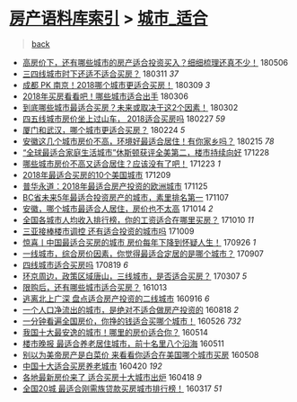 [房产语料库索引](../../README.md)  > [城市_适合](城市_适合.md)
====
> [back](../README.md)

- [高房价下，还有哪些城市的房产适合投资买入？细细梳理还真不少！](http://jkwz.applinzi.com/ittc/7100050146480096262.html#%E9%AB%98%E6%88%BF%E4%BB%B7%E4%B8%8B%EF%BC%8C%E8%BF%98%E6%9C%89%E5%93%AA%E4%BA%9B%E5%9F%8E%E5%B8%82%E7%9A%84%E6%88%BF%E4%BA%A7%E9%80%82%E5%90%88%E6%8A%95%E8%B5%84%E4%B9%B0%E5%85%A5%EF%BC%9F%E7%BB%86%E7%BB%86%E6%A2%B3%E7%90%86%E8%BF%98%E7%9C%9F%E4%B8%8D%E5%B0%91%EF%BC%81) 180506  
- [三四线城市时下还适不适合买房？](http://jkwz.applinzi.com/ittc/7079216387245736977.html#%E4%B8%89%E5%9B%9B%E7%BA%BF%E5%9F%8E%E5%B8%82%E6%97%B6%E4%B8%8B%E8%BF%98%E9%80%82%E4%B8%8D%E9%80%82%E5%90%88%E4%B9%B0%E6%88%BF%EF%BC%9F) 180311 *37* 
- [成都 PK 南京！2018哪个城市更适合买房！](http://jkwz.applinzi.com/ittc/7078515248669918215.html#%E6%88%90%E9%83%BD+PK+%E5%8D%97%E4%BA%AC%EF%BC%812018%E5%93%AA%E4%B8%AA%E5%9F%8E%E5%B8%82%E6%9B%B4%E9%80%82%E5%90%88%E4%B9%B0%E6%88%BF%EF%BC%81) 180309 *3* 
- [2018年买房看看吧！哪些城市适合出手](http://jkwz.applinzi.com/ittc/7077434196291486727.html#2018%E5%B9%B4%E4%B9%B0%E6%88%BF%E7%9C%8B%E7%9C%8B%E5%90%A7%EF%BC%81%E5%93%AA%E4%BA%9B%E5%9F%8E%E5%B8%82%E9%80%82%E5%90%88%E5%87%BA%E6%89%8B) 180306  
- [到底哪些城市最适合买房？未来或取决于这2个因素！](http://jkwz.applinzi.com/ittc/7075800799005639696.html#%E5%88%B0%E5%BA%95%E5%93%AA%E4%BA%9B%E5%9F%8E%E5%B8%82%E6%9C%80%E9%80%82%E5%90%88%E4%B9%B0%E6%88%BF%EF%BC%9F%E6%9C%AA%E6%9D%A5%E6%88%96%E5%8F%96%E5%86%B3%E4%BA%8E%E8%BF%992%E4%B8%AA%E5%9B%A0%E7%B4%A0%EF%BC%81) 180302  
- [四五线城市房价坐上过山车， 2018适合买房吗](http://jkwz.applinzi.com/ittc/7074775741487383568.html#%E5%9B%9B%E4%BA%94%E7%BA%BF%E5%9F%8E%E5%B8%82%E6%88%BF%E4%BB%B7%E5%9D%90%E4%B8%8A%E8%BF%87%E5%B1%B1%E8%BD%A6%EF%BC%8C+2018%E9%80%82%E5%90%88%E4%B9%B0%E6%88%BF%E5%90%97) 180227 *59* 
- [厦门和武汉，哪个城市更适合买房？](http://jkwz.applinzi.com/ittc/7073671858732139526.html#%E5%8E%A6%E9%97%A8%E5%92%8C%E6%AD%A6%E6%B1%89%EF%BC%8C%E5%93%AA%E4%B8%AA%E5%9F%8E%E5%B8%82%E6%9B%B4%E9%80%82%E5%90%88%E4%B9%B0%E6%88%BF%EF%BC%9F) 180224 *5* 
- [安徽这几个城市房价不高，环境好最适合居住！有你家乡吗？](http://jkwz.applinzi.com/ittc/7070295046287262736.html#%E5%AE%89%E5%BE%BD%E8%BF%99%E5%87%A0%E4%B8%AA%E5%9F%8E%E5%B8%82%E6%88%BF%E4%BB%B7%E4%B8%8D%E9%AB%98%EF%BC%8C%E7%8E%AF%E5%A2%83%E5%A5%BD%E6%9C%80%E9%80%82%E5%90%88%E5%B1%85%E4%BD%8F%EF%BC%81%E6%9C%89%E4%BD%A0%E5%AE%B6%E4%B9%A1%E5%90%97%EF%BC%9F) 180215 *78* 
- [“全球最适合家庭生活城市”休斯顿获评全美第二，楼市持续向好](http://jkwz.applinzi.com/ittc/7052087651287434256.html#%E2%80%9C%E5%85%A8%E7%90%83%E6%9C%80%E9%80%82%E5%90%88%E5%AE%B6%E5%BA%AD%E7%94%9F%E6%B4%BB%E5%9F%8E%E5%B8%82%E2%80%9D%E4%BC%91%E6%96%AF%E9%A1%BF%E8%8E%B7%E8%AF%84%E5%85%A8%E7%BE%8E%E7%AC%AC%E4%BA%8C%EF%BC%8C%E6%A5%BC%E5%B8%82%E6%8C%81%E7%BB%AD%E5%90%91%E5%A5%BD) 171228  
- [哪些城市房价不高又适合居住？应该没有了吧！](http://jkwz.applinzi.com/ittc/7050317257559770129.html#%E5%93%AA%E4%BA%9B%E5%9F%8E%E5%B8%82%E6%88%BF%E4%BB%B7%E4%B8%8D%E9%AB%98%E5%8F%88%E9%80%82%E5%90%88%E5%B1%85%E4%BD%8F%EF%BC%9F%E5%BA%94%E8%AF%A5%E6%B2%A1%E6%9C%89%E4%BA%86%E5%90%A7%EF%BC%81) 171223 *1* 
- [2018年最适合买房的10个美国城市](http://jkwz.applinzi.com/ittc/7045004318749492241.html#2018%E5%B9%B4%E6%9C%80%E9%80%82%E5%90%88%E4%B9%B0%E6%88%BF%E7%9A%8410%E4%B8%AA%E7%BE%8E%E5%9B%BD%E5%9F%8E%E5%B8%82) 171209  
- [普华永道：2018年最适合房产投资的欧洲城市](http://jkwz.applinzi.com/ittc/7039848312574837776.html#%E6%99%AE%E5%8D%8E%E6%B0%B8%E9%81%93%EF%BC%9A2018%E5%B9%B4%E6%9C%80%E9%80%82%E5%90%88%E6%88%BF%E4%BA%A7%E6%8A%95%E8%B5%84%E7%9A%84%E6%AC%A7%E6%B4%B2%E5%9F%8E%E5%B8%82) 171125  
- [BC省未来5年最适合投资房产的城市，素里排名第一](http://jkwz.applinzi.com/ittc/7033126359788946449.html#BC%E7%9C%81%E6%9C%AA%E6%9D%A55%E5%B9%B4%E6%9C%80%E9%80%82%E5%90%88%E6%8A%95%E8%B5%84%E6%88%BF%E4%BA%A7%E7%9A%84%E5%9F%8E%E5%B8%82%EF%BC%8C%E7%B4%A0%E9%87%8C%E6%8E%92%E5%90%8D%E7%AC%AC%E4%B8%80) 171107  
- [安徽，哪个城市最适合人居住，房价也不太高](http://jkwz.applinzi.com/ittc/7023477054807475217.html#%E5%AE%89%E5%BE%BD%EF%BC%8C%E5%93%AA%E4%B8%AA%E5%9F%8E%E5%B8%82%E6%9C%80%E9%80%82%E5%90%88%E4%BA%BA%E5%B1%85%E4%BD%8F%EF%BC%8C%E6%88%BF%E4%BB%B7%E4%B9%9F%E4%B8%8D%E5%A4%AA%E9%AB%98) 171014 *2* 
- [全国各城市人均收入排行榜，你的工资适合在哪里买房？](http://jkwz.applinzi.com/ittc/7022728734166221840.html#%E5%85%A8%E5%9B%BD%E5%90%84%E5%9F%8E%E5%B8%82%E4%BA%BA%E5%9D%87%E6%94%B6%E5%85%A5%E6%8E%92%E8%A1%8C%E6%A6%9C%EF%BC%8C%E4%BD%A0%E7%9A%84%E5%B7%A5%E8%B5%84%E9%80%82%E5%90%88%E5%9C%A8%E5%93%AA%E9%87%8C%E4%B9%B0%E6%88%BF%EF%BC%9F) 171010 *11* 
- [三亚接棒楼市调控 还有适合投资的城市吗](http://jkwz.applinzi.com/ittc/7022535756747375633.html#%E4%B8%89%E4%BA%9A%E6%8E%A5%E6%A3%92%E6%A5%BC%E5%B8%82%E8%B0%83%E6%8E%A7+%E8%BF%98%E6%9C%89%E9%80%82%E5%90%88%E6%8A%95%E8%B5%84%E7%9A%84%E5%9F%8E%E5%B8%82%E5%90%97) 171009  
- [惊喜丨中国最适合买房的城市 房价每年下降到怀疑人生！](http://jkwz.applinzi.com/ittc/7017609571064087569.html#%E6%83%8A%E5%96%9C%E4%B8%A8%E4%B8%AD%E5%9B%BD%E6%9C%80%E9%80%82%E5%90%88%E4%B9%B0%E6%88%BF%E7%9A%84%E5%9F%8E%E5%B8%82+%E6%88%BF%E4%BB%B7%E6%AF%8F%E5%B9%B4%E4%B8%8B%E9%99%8D%E5%88%B0%E6%80%80%E7%96%91%E4%BA%BA%E7%94%9F%EF%BC%81) 170926 *1* 
- [一线城市，综合房价因素，你觉得最适合定居的是哪个城市？](http://jkwz.applinzi.com/ittc/7010521748192363536.html#%E4%B8%80%E7%BA%BF%E5%9F%8E%E5%B8%82%EF%BC%8C%E7%BB%BC%E5%90%88%E6%88%BF%E4%BB%B7%E5%9B%A0%E7%B4%A0%EF%BC%8C%E4%BD%A0%E8%A7%89%E5%BE%97%E6%9C%80%E9%80%82%E5%90%88%E5%AE%9A%E5%B1%85%E7%9A%84%E6%98%AF%E5%93%AA%E4%B8%AA%E5%9F%8E%E5%B8%82%EF%BC%9F) 170907  
- [四线城市适合买房吗](http://jkwz.applinzi.com/ittc/7003654169389696017.html#%E5%9B%9B%E7%BA%BF%E5%9F%8E%E5%B8%82%E9%80%82%E5%90%88%E4%B9%B0%E6%88%BF%E5%90%97) 170819 *6* 
- [环京周边，政策区域唐山，三线城市，是否适合买房？](http://jkwz.applinzi.com/ittc/6942433899509711876.html#%E7%8E%AF%E4%BA%AC%E5%91%A8%E8%BE%B9%EF%BC%8C%E6%94%BF%E7%AD%96%E5%8C%BA%E5%9F%9F%E5%94%90%E5%B1%B1%EF%BC%8C%E4%B8%89%E7%BA%BF%E5%9F%8E%E5%B8%82%EF%BC%8C%E6%98%AF%E5%90%A6%E9%80%82%E5%90%88%E4%B9%B0%E6%88%BF%EF%BC%9F) 170307 *5* 
- [限购后，还有哪些城市适合买房？](http://jkwz.applinzi.com/ittc/6888491115195401220.html#%E9%99%90%E8%B4%AD%E5%90%8E%EF%BC%8C%E8%BF%98%E6%9C%89%E5%93%AA%E4%BA%9B%E5%9F%8E%E5%B8%82%E9%80%82%E5%90%88%E4%B9%B0%E6%88%BF%EF%BC%9F) 161013  
- [逃离北上广深 盘点适合房产投资的二线城市](http://jkwz.applinzi.com/ittc/6878555815480394756.html#%E9%80%83%E7%A6%BB%E5%8C%97%E4%B8%8A%E5%B9%BF%E6%B7%B1+%E7%9B%98%E7%82%B9%E9%80%82%E5%90%88%E6%88%BF%E4%BA%A7%E6%8A%95%E8%B5%84%E7%9A%84%E4%BA%8C%E7%BA%BF%E5%9F%8E%E5%B8%82) 160916 *6* 
- [一个人口净流出的城市，是绝对不适合做房产投资的](http://jkwz.applinzi.com/ittc/6867654789898437636.html#%E4%B8%80%E4%B8%AA%E4%BA%BA%E5%8F%A3%E5%87%80%E6%B5%81%E5%87%BA%E7%9A%84%E5%9F%8E%E5%B8%82%EF%BC%8C%E6%98%AF%E7%BB%9D%E5%AF%B9%E4%B8%8D%E9%80%82%E5%90%88%E5%81%9A%E6%88%BF%E4%BA%A7%E6%8A%95%E8%B5%84%E7%9A%84) 160818 *2* 
- [一分钟看遍全国房价，你挣的钱适合买哪个城市！](http://jkwz.applinzi.com/ittc/6836444505947243524.html#%E4%B8%80%E5%88%86%E9%92%9F%E7%9C%8B%E9%81%8D%E5%85%A8%E5%9B%BD%E6%88%BF%E4%BB%B7%EF%BC%8C%E4%BD%A0%E6%8C%A3%E7%9A%84%E9%92%B1%E9%80%82%E5%90%88%E4%B9%B0%E5%93%AA%E4%B8%AA%E5%9F%8E%E5%B8%82%EF%BC%81) 160526 *732* 
- [我国十大最安逸的城市！哪里的房价适合你？](http://jkwz.applinzi.com/ittc/6831716680824521732.html#%E6%88%91%E5%9B%BD%E5%8D%81%E5%A4%A7%E6%9C%80%E5%AE%89%E9%80%B8%E7%9A%84%E5%9F%8E%E5%B8%82%EF%BC%81%E5%93%AA%E9%87%8C%E7%9A%84%E6%88%BF%E4%BB%B7%E9%80%82%E5%90%88%E4%BD%A0%EF%BC%9F) 160514  
- [楼市晚报 最适合养老居住城市，前十名里八个沿海](http://jkwz.applinzi.com/ittc/6830998301125903365.html#%E6%A5%BC%E5%B8%82%E6%99%9A%E6%8A%A5+%E6%9C%80%E9%80%82%E5%90%88%E5%85%BB%E8%80%81%E5%B1%85%E4%BD%8F%E5%9F%8E%E5%B8%82%EF%BC%8C%E5%89%8D%E5%8D%81%E5%90%8D%E9%87%8C%E5%85%AB%E4%B8%AA%E6%B2%BF%E6%B5%B7) 160511  
- [别以为美帝房产是白菜价 来看看你适合在美国哪个城市买房](http://jkwz.applinzi.com/ittc/6829504633181307909.html#%E5%88%AB%E4%BB%A5%E4%B8%BA%E7%BE%8E%E5%B8%9D%E6%88%BF%E4%BA%A7%E6%98%AF%E7%99%BD%E8%8F%9C%E4%BB%B7+%E6%9D%A5%E7%9C%8B%E7%9C%8B%E4%BD%A0%E9%80%82%E5%90%88%E5%9C%A8%E7%BE%8E%E5%9B%BD%E5%93%AA%E4%B8%AA%E5%9F%8E%E5%B8%82%E4%B9%B0%E6%88%BF) 160508  
- [中国十大适合买房养老城市](http://jkwz.applinzi.com/ittc/6823191363839329285.html#%E4%B8%AD%E5%9B%BD%E5%8D%81%E5%A4%A7%E9%80%82%E5%90%88%E4%B9%B0%E6%88%BF%E5%85%BB%E8%80%81%E5%9F%8E%E5%B8%82) 160420 *192* 
- [各地最新房价来了 适合买房十大城市出炉](http://jkwz.applinzi.com/ittc/6822459590230672389.html#%E5%90%84%E5%9C%B0%E6%9C%80%E6%96%B0%E6%88%BF%E4%BB%B7%E6%9D%A5%E4%BA%86+%E9%80%82%E5%90%88%E4%B9%B0%E6%88%BF%E5%8D%81%E5%A4%A7%E5%9F%8E%E5%B8%82%E5%87%BA%E7%82%89) 160418 *9* 
- [全国20城 最适合刚需族贷款买房城市排行榜！](http://jkwz.applinzi.com/ittc/6810596228182049796.html#%E5%85%A8%E5%9B%BD20%E5%9F%8E+%E6%9C%80%E9%80%82%E5%90%88%E5%88%9A%E9%9C%80%E6%97%8F%E8%B4%B7%E6%AC%BE%E4%B9%B0%E6%88%BF%E5%9F%8E%E5%B8%82%E6%8E%92%E8%A1%8C%E6%A6%9C%EF%BC%81) 160317 *51* 
